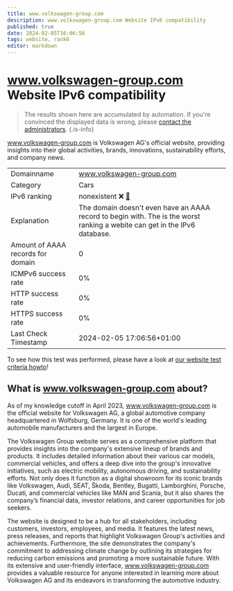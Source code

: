 ```yaml
---
title: www.volkswagen-group.com
description: www.volkswagen-group.com Website IPv6 compatibility
published: true
date: 2024-02-05T16:06:56
tags: website, rank6
editor: markdown
---
```


# www.volkswagen-group.com Website IPv6 compatibility

> The results shown here are accumulated by automation. If you're convinced the displayed data is wrong, please [contact the administrators](/howto/chat). 
{.is-info}

www.volkswagen-group.com is Volkswagen AG's official website, providing insights into their global activities, brands, innovations, sustainability efforts, and company news.


|   |   |
| - | - |
| Domainname | www.volkswagen-group.com
| Category | Cars |
| IPv6 ranking | nonexistent :x: [🔗](/howto/ranking) |
| Explanation | The domain doesn't even have an AAAA record to begin with. The is the worst ranking a webite can get in the IPv6 database. |
| Amount of AAAA records for domain | 0 |
| ICMPv6 success rate | 0%|
| HTTP success rate | 0% |
| HTTPS success rate | 0% |
| Last Check Timestamp | 2024-02-05 17:06:56+01:00 |

To see how this test was performed, please have a look at [our website test criteria howto](/howto/testcriteria/website)!


## What is www.volkswagen-group.com about?
As of my knowledge cutoff in April 2023, www.volkswagen-group.com is the official website for Volkswagen AG, a global automotive company headquartered in Wolfsburg, Germany. It is one of the world's leading automobile manufacturers and the largest in Europe.

The Volkswagen Group website serves as a comprehensive platform that provides insights into the company's extensive lineup of brands and products. It includes detailed information about their various car models, commercial vehicles, and offers a deep dive into the group's innovative initiatives, such as electric mobility, autonomous driving, and sustainability efforts. Not only does it function as a digital showroom for its iconic brands like Volkswagen, Audi, SEAT, Škoda, Bentley, Bugatti, Lamborghini, Porsche, Ducati, and commercial vehicles like MAN and Scania, but it also shares the company’s financial data, investor relations, and career opportunities for job seekers.

The website is designed to be a hub for all stakeholders, including customers, investors, employees, and media. It features the latest news, press releases, and reports that highlight Volkswagen Group's activities and achievements. Furthermore, the site demonstrates the company's commitment to addressing climate change by outlining its strategies for reducing carbon emissions and promoting a more sustainable future. With its extensive and user-friendly interface, www.volkswagen-group.com provides a valuable resource for anyone interested in learning more about Volkswagen AG and its endeavors in transforming the automotive industry.


